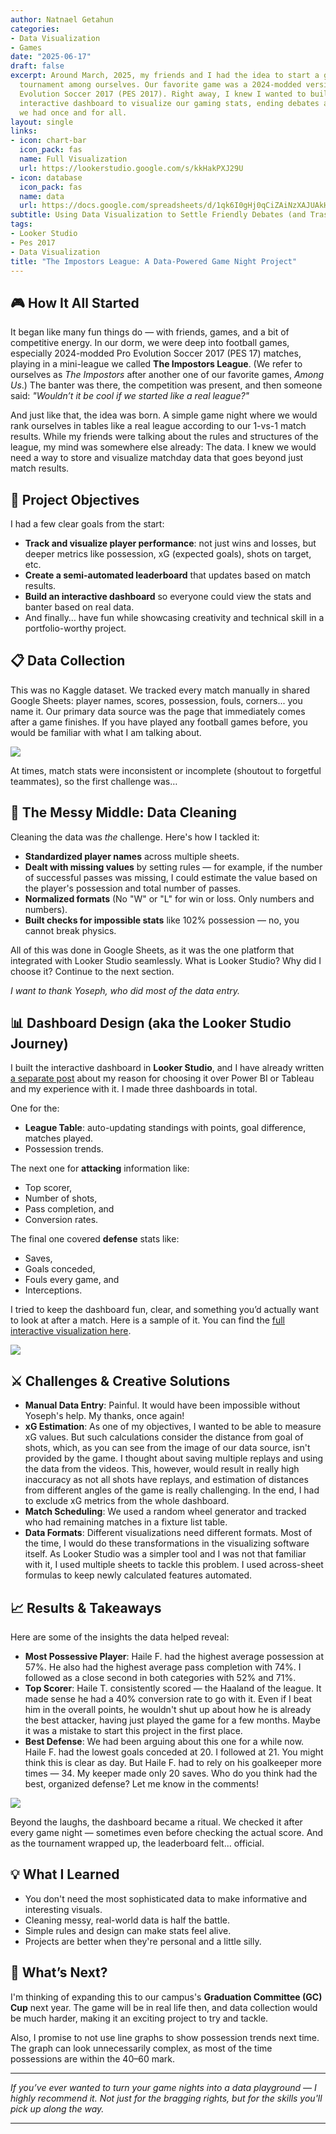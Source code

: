 ```yaml
---
author: Natnael Getahun
categories:
- Data Visualization
- Games
date: "2025-06-17"
draft: false
excerpt: Around March, 2025, my friends and I had the idea to start a gaming 
  tournament among ourselves. Our favorite game was a 2024-modded version of Pro 
  Evolution Soccer 2017 (PES 2017). Right away, I knew I wanted to build an 
  interactive dashboard to visualize our gaming stats, ending debates and trash talks 
  we had once and for all.
layout: single
links:
- icon: chart-bar
  icon_pack: fas
  name: Full Visualization
  url: https://lookerstudio.google.com/s/kkHakPXJ29U
- icon: database
  icon_pack: fas
  name: data
  url: https://docs.google.com/spreadsheets/d/1qk6I0gHj0qCiZAiNzXAJUAkHPJq1mW7C7qH513Wkig8/edit?usp=sharing
subtitle: Using Data Visualization to Settle Friendly Debates (and Trash Talk)
tags:
- Looker Studio
- Pes 2017
- Data Visualization
title: "The Impostors League: A Data-Powered Game Night Project"
---
```


## 🎮 How It All Started

It began like many fun things do — with friends, games, and a bit of competitive energy. In our dorm, we were deep into football games, especially 2024-modded Pro Evolution Soccer 2017 (PES 17) matches, playing in a mini-league we called **The Impostors League**. (We refer to ourselves as *The Impostors* after another one of our favorite games, *Among Us*.) The banter was there, the competition was present, and then someone said: *"Wouldn’t it be cool if we started like a real league?"*

And just like that, the idea was born. A simple game night where we would rank ourselves in tables like a real league according to our 1-vs-1 match results. While my friends were talking about the rules and structures of the league, my mind was somewhere else already: The data. I knew we would need a way to store and visualize matchday data that goes beyond just match results.

## 🎯 Project Objectives

I had a few clear goals from the start:

- **Track and visualize player performance**: not just wins and losses, but deeper metrics like possession, xG (expected goals), shots on target, etc.
- **Create a semi-automated leaderboard** that updates based on match results.
- **Build an interactive dashboard** so everyone could view the stats and banter based on real data.
- And finally… have fun while showcasing creativity and technical skill in a portfolio-worthy project.

## 📋 Data Collection

This was no Kaggle dataset. We tracked every match manually in shared Google Sheets: player names, scores, possession, fouls, corners... you name it. Our primary data source was the page that immediately comes after a game finishes. If you have played any football games before, you would be familiar with what I am talking about.

![](pes_table.PNG)

At times, match stats were inconsistent or incomplete (shoutout to forgetful teammates), so the first challenge was…

## 🧼 The Messy Middle: Data Cleaning

Cleaning the data was *the* challenge. Here's how I tackled it:

- **Standardized player names** across multiple sheets.
- **Dealt with missing values** by setting rules — for example, if the number of successful passes was missing, I could estimate the value based on the player's possession and total number of passes.
- **Normalized formats** (No "W" or "L" for win or loss. Only numbers and numbers).
- **Built checks for impossible stats** like 102% possession — no, you cannot break physics.

All of this was done in Google Sheets, as it was the one platform that integrated with Looker Studio seamlessly. What is Looker Studio? Why did I choose it? Continue to the next section.

*I want to thank Yoseph, who did most of the data entry.*

## 📊 Dashboard Design (aka the Looker Studio Journey)

I built the interactive dashboard in **Looker Studio**, and I have already written [a separate post](/blog/pes_torunament) about my reason for choosing it over Power BI or Tableau and my experience with it. I made three dashboards in total.

One for the:
- **League Table**: auto-updating standings with points, goal difference, matches played.
- Possession trends.

The next one for **attacking** information like:
- Top scorer, 
- Number of shots, 
- Pass completion, and 
- Conversion rates.

The final one covered **defense** stats like:
- Saves, 
- Goals conceded, 
- Fouls every game, and 
- Interceptions.

I tried to keep the dashboard fun, clear, and something you’d actually want to look at after a match. Here is a sample of it. You can find the [full interactive visualization here](https://lookerstudio.google.com/s/kkHakPXJ29U).

![](dashboard.PNG)

## ⚔️ Challenges & Creative Solutions

- **Manual Data Entry**: Painful. It would have been impossible without Yoseph's help. My thanks, once again!
- **xG Estimation**: As one of my objectives, I wanted to be able to measure xG values. But such calculations consider the distance from goal of shots, which, as you can see from the image of our data source, isn't provided by the game. I thought about saving multiple replays and using the data from the videos. This, however, would result in really high inaccuracy as not all shots have replays, and estimation of distances from different angles of the game is really challenging. In the end, I had to exclude xG metrics from the whole dashboard.
- **Match Scheduling**: We used a random wheel generator and tracked who had remaining matches in a fixture list table.
- **Data Formats**: Different visualizations need different formats. Most of the time, I would do these transformations in the visualizing software itself. As Looker Studio was a simpler tool and I was not that familiar with it, I used multiple sheets to tackle this problem. I used across-sheet formulas to keep newly calculated features automated.

## 📈 Results & Takeaways

Here are some of the insights the data helped reveal:

- **Most Possessive Player**: Haile F. had the highest average possession at 57%. He also had the highest average pass completion with 74%. I followed as a close second in both categories with 52% and 71%. 
- **Top Scorer**: Haile T. consistently scored — the Haaland of the league. It made sense he had a 40% conversion rate to go with it. Even if I beat him in the overall points, he wouldn't shut up about how he is already the best attacker, having just played the game for a few months. Maybe it was a mistake to start this project in the first place.
- **Best Defense**: We had been arguing about this one for a while now. Haile F. had the lowest goals conceded at 20. I followed at 21. You might think this is clear as day. But Haile F. had to rely on his goalkeeper more times — 34. My keeper made only 20 saves. Who do you think had the best, organized defense? Let me know in the comments!

![](defense.PNG)

Beyond the laughs, the dashboard became a ritual. We checked it after every game night — sometimes even before checking the actual score. And as the tournament wrapped up, the leaderboard felt... official.

## 💡 What I Learned

- You don't need the most sophisticated data to make informative and interesting visuals.
- Cleaning messy, real-world data is half the battle.
- Simple rules and design can make stats feel alive.
- Projects are better when they're personal and a little silly.

## 🔁 What’s Next?

I'm thinking of expanding this to our campus's **Graduation Committee (GC) Cup** next year. The game will be in real life then, and data collection would be much harder, making it an exciting project to try and tackle.

Also, I promise to not use line graphs to show possession trends next time. The graph can look unnecessarily complex, as most of the time possessions are within the 40–60 mark.

---

*If you’ve ever wanted to turn your game nights into a data playground — I highly recommend it. Not just for the bragging rights, but for the skills you'll pick up along the way.*

---
